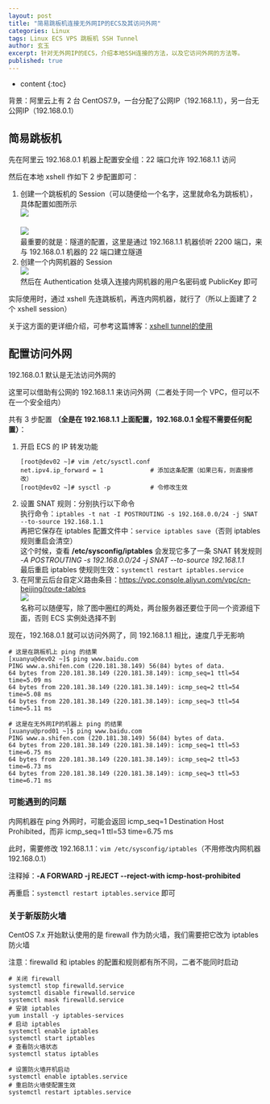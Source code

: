 ```yaml
---
layout: post
title: "简易跳板机连接无外网IP的ECS及其访问外网"
categories: Linux
tags: Linux ECS VPS 跳板机 SSH Tunnel
author: 玄玉
excerpt: 针对无外网IP的ECS，介绍本地SSH连接的方法，以及它访问外网的方法等。
published: true
---
```


* content
  {:toc}


背景：阿里云上有 2 台 CentOS7.9，一台分配了公网IP（192.168.1.1），另一台无公网IP（192.168.0.1）

## 简易跳板机

先在阿里云 192.168.0.1 机器上配置安全组：22 端口允许 192.168.1.1 访问

然后在本地 xshell 作如下 2 步配置即可：

1. 创建一个跳板机的 Session（可以随便给一个名字，这里就命名为跳板机），具体配置如图所示<br/>
   ![](https://gcore.jsdelivr.net/gh/jadyer/mydata/img/blog/2024/2024-04-26-aliyun-ecs-dnat-snat-01.png)<br/><br/>
   ![](https://gcore.jsdelivr.net/gh/jadyer/mydata/img/blog/2024/2024-04-26-aliyun-ecs-dnat-snat-02.png)<br/>
   最重要的就是：隧道的配置，这里是通过 192.168.1.1 机器侦听 2200 端口，来与 192.168.0.1 机器的 22 端口建立隧道
2. 创建一个内网机器的 Session<br/>
   ![](https://gcore.jsdelivr.net/gh/jadyer/mydata/img/blog/2024/2024-04-26-aliyun-ecs-dnat-snat-03.png)<br/>
   然后在 Authentication 处填入连接内网机器的用户名密码或 PublicKey 即可

实际使用时，通过 xshell 先连跳板机，再连内网机器，就行了（所以上面建了 2 个 xshell session）

关于这方面的更详细介绍，可参考这篇博客：[xshell tunnel的使用](https://www.cnblogs.com/oxspirt/p/10260053.html)

## 配置访问外网

192.168.0.1 默认是无法访问外网的

这里可以借助有公网的 192.168.1.1 来访问外网（二者处于同一个 VPC，但可以不在一个安全组内）

共有 3 步配置 **（全是在 192.168.1.1 上面配置，192.168.0.1 全程不需要任何配置）**：

1. 开启 ECS 的 IP 转发功能<br/>
   ```shell
   [root@dev02 ~]# vim /etc/sysctl.conf
   net.ipv4.ip_forward = 1             # 添加这条配置（如果已有，则直接修改）
   [root@dev02 ~]# sysctl -p           # 令修改生效
   ```
2. 设置 SNAT 规则：分别执行以下命令<br/>
   执行命令：`iptables -t nat -I POSTROUTING -s 192.168.0.0/24 -j SNAT --to-source 192.168.1.1`<br/>
   再把它保存在 iptables 配置文件中：`service iptables save`（否则 iptables 规则重启会清空）<br/>
   这个时候，查看 **/etc/sysconfig/iptables** 会发现它多了一条 SNAT 转发规则<br/>
   *-A POSTROUTING -s 192.168.0.0/24 -j SNAT --to-source 192.168.1.1*<br/>
   最后重启 iptables 使规则生效：`systemctl restart iptables.service`
3. 在阿里云后台自定义路由条目：<https://vpc.console.aliyun.com/vpc/cn-beijing/route-tables><br/>
   ![](https://gcore.jsdelivr.net/gh/jadyer/mydata/img/blog/2024/2024-04-26-aliyun-ecs-dnat-snat-03.png)<br/>
   名称可以随便写，除了图中圈红的两处，两台服务器还要位于同一个资源组下面，否则 ECS 实例处选择不到

现在，192.168.0.1 就可以访问外网了，同 192.168.1.1 相比，速度几乎无影响

```shell
# 这是在跳板机上 ping 的结果
[xuanyu@dev02 ~]$ ping www.baidu.com
PING www.a.shifen.com (220.181.38.149) 56(84) bytes of data.
64 bytes from 220.181.38.149 (220.181.38.149): icmp_seq=1 ttl=54 time=5.09 ms
64 bytes from 220.181.38.149 (220.181.38.149): icmp_seq=2 ttl=54 time=5.08 ms
64 bytes from 220.181.38.149 (220.181.38.149): icmp_seq=3 ttl=54 time=5.11 ms

# 这是在无外网IP的机器上 ping 的结果
[xuanyu@prod01 ~]$ ping www.baidu.com
PING www.a.shifen.com (220.181.38.149) 56(84) bytes of data.
64 bytes from 220.181.38.149 (220.181.38.149): icmp_seq=1 ttl=53 time=6.75 ms
64 bytes from 220.181.38.149 (220.181.38.149): icmp_seq=2 ttl=53 time=6.73 ms
64 bytes from 220.181.38.149 (220.181.38.149): icmp_seq=3 ttl=53 time=6.71 ms
```

### 可能遇到的问题

内网机器在 ping 外网时，可能会返回 icmp_seq=1 Destination Host Prohibited，而非 icmp_seq=1 ttl=53 time=6.75 ms

此时，需要修改 192.168.1.1：`vim /etc/sysconfig/iptables`（不用修改内网机器 192.168.0.1）

注释掉：**-A FORWARD -j REJECT --reject-with icmp-host-prohibited**

再重启：`systemctl restart iptables.service` 即可

### 关于新版防火墙

CentOS 7.x 开始默认使用的是 firewall 作为防火墙，我们需要把它改为 iptables 防火墙

注意：firewalld 和 iptables 的配置和规则都有所不同，二者不能同时启动

```shell
# 关闭 firewall
systemctl stop firewalld.service
systemctl disable firewalld.service
systemctl mask firewalld.service
# 安装 iptables
yum install -y iptables-services
# 启动 iptables
systemctl enable iptables
systemctl start iptables
# 查看防火墙状态
systemctl status iptables

# 设置防火墙开机启动
systemctl enable iptables.service
# 重启防火墙使配置生效
systemctl restart iptables.service
```